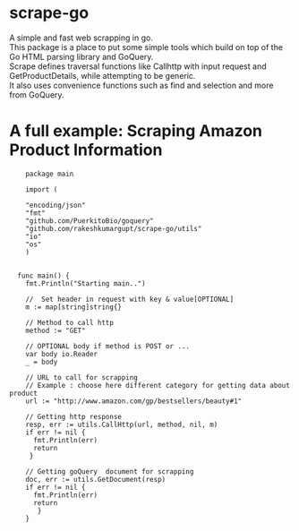 # scrape-go
A simple and fast web scrapping in go.                                                                                              
This package is a place to put some simple tools which build on top of the Go HTML parsing library and GoQuery.                     
Scrape defines traversal functions like Callhttp with input request and GetProductDetails, while attempting to be generic.         
It also uses convenience functions such as find and selection and more from GoQuery.

# A full example: Scraping Amazon Product Information

        package main

        import (

        "encoding/json"
        "fmt"
        "github.com/PuerkitoBio/goquery"
        "github.com/rakeshkumargupt/scrape-go/utils"
        "io"
        "os"
        )


      func main() {                                                                                                                     
        fmt.Println("Starting main..")

        //  Set header in request with key & value[OPTIONAL]
        m := map[string]string{}

        // Method to call http
        method := "GET"

        // OPTIONAL body if method is POST or ...
        var body io.Reader
        _ = body

        // URL to call for scrapping
        // Example : choose here different category for getting data about product
        url := "http://www.amazon.com/gp/bestsellers/beauty#1"

        // Getting http response
        resp, err := utils.CallHttp(url, method, nil, m)
        if err != nil {
          fmt.Println(err)
          return
         }

        // Getting goQuery  document for scrapping
        doc, err := utils.GetDocument(resp)
        if err != nil {
          fmt.Println(err)
          return
           }
        }

